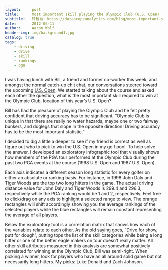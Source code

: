 ```yaml
---
layout:     post
title:      Most important skill playing the Olympic Club (U.S. Open)
subtitle:   转载自：https://datascopeanalytics.com/blog/most-important-skill-playing-the-olympic-club-us-open/
date:       2012-06-11
author:     Aaron Wolf
header-img: img/background1.jpg
catalog: true
tags:
    - driving
    - drive
    - skill
    - rankings
    - pga
---
```


I was having lunch with Bill, a friend and former co-worker this week, and amongst the normal catch-up chit chat, our conversations steered toward the upcoming [U.S. Open](http://www.usopen.com/en_US/index.html). We started talking about the course and asked each other the question, what is the most important skill required to win at the Olympic Club, location of this year’s U.S. Open?



Bill has had the pleasure of playing the Olympic Club and he felt pretty confident that driving accuracy has to be significant, “Olympic Club is unique in that there are really no water hazards, maybe one or two fairway bunkers, and doglegs that slope in the opposite direction! Driving accuracy has to be the most important statistic.”



I decided to dig a little a deeper to see if my friend is correct as well as figure out who to pick to win the U.S. Open in my golf pool. To help solve the answer, I developed an exploratory infographic tool that visually shows how members of the PGA tour performed at the Olympic Club during the past two PGA events at the course (1998 U.S. Open and 1987 U.S. Open).



Each axis indicates a different season long statistic for every golfer on either an absolute or ranking basis. For instance, in 1998 John Daly and Tiger Woods are the top two long hitters in the game. The actual driving distance value for John Daly and Tiger Woods is 299.4 and 296.3, respectively while the PGA ranking would be 1 and 2, respectively. Feel free to click/drag on any axis to highlight a selected range to view. The orange rectangles will shift accordingly showing you the average rankings of the selected players while the blue rectangles will remain constant representing the average of all players.



Below the exploratory tool is a correlation matrix that shows how each of the variables relate to each other. As the old saying goes, “Drive for show, putt for dough”, putting tops the list of the skill categories while being a long hitter or one of the better eagle makers on tour doesn't really matter. All other skill attributes measured in this analysis are somewhat positively correlated for winning at the Olympic Club, Bill was semi-right. When picking a winner, look for players who have an all around solid game but not necessarily long hitters. My picks: Luke Donald and Zach Johnson. 



